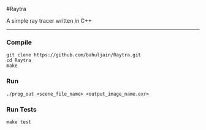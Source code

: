 #Raytra

A simple ray tracer written in C++

<hr>

### Compile

```
git clone https://github.com/bahuljain/Raytra.git
cd Raytra
make
```

### Run

```
./prog_out <scene_file_name> <output_image_name.exr>
```

### Run Tests

```
make test
```